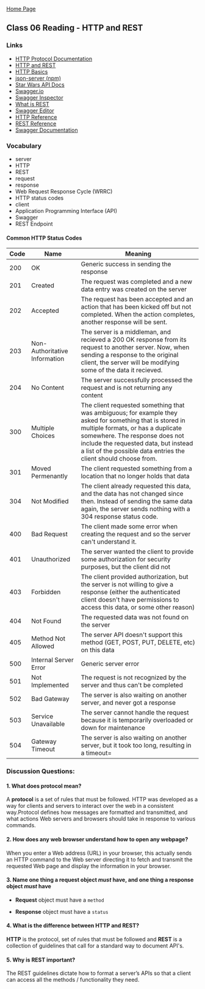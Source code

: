 [Home Page](https://sueduclos.github.io/reading-notes/)

## Class 06 Reading - HTTP and REST

### Links
- [HTTP Protocol Documentation](https://tools.ietf.org/html/rfc7231)
- [HTTP and REST](https://www.youtube.com/watch?v=Q-BpqyOT3a8) 
- [HTTP Basics](https://code.tutsplus.com/tutorials/http-the-protocol-every-web-developer-must-know-part-1--net-31177) 
- [json-server (npm)](https://github.com/typicode/json-server) 
- [Star Wars API Docs](https://app.swaggerhub.com/apis/ahardia/swapi/1.0.0#/) 
- [Swagger.io](https://swagger.io)                             
- [Swagger Inspector](https://inspector.swagger.io/builder)    
- [What is REST](https://restfulapi.net/)                      
- [Swagger Editor](https://editor.swagger.io)                  
- [HTTP Reference](https://code-maze.com/the-http-reference/)  
- [REST Reference](https://www.restapitutorial.com/lessons/httpmethods.html) 
- [Swagger Documentation](https://swagger.io/docs/)    

### Vocabulary
- server                                  
- HTTP                                    
- REST                                    
- request                                 
- response                                
- Web Request Response Cycle (WRRC)       
- HTTP status codes                       
- client                                  
- Application Programming Interface (API) 
- Swagger                                 
- REST Endpoint  

#### Common HTTP Status Codes

| Code | Name                          | Meaning                                                      |
| ---- | ----------------------------- | ------------------------------------------------------------ |
| 200  | OK                            | Generic success in sending the response                      |
| 201  | Created                       | The request was completed and a new data entry was created on the server |
| 202  | Accepted                      | The request has been accepted and an action that has been kicked off but not completed. When the action completes, another response will be sent. |
| 203  | Non-Authoritative Information | The server is a middleman, and recieved a 200 OK response from its request to another server. Now, when sending a response to the original client, the server will be modifying some of the data it recieved. |
| 204  | No Content                    | The server successfully processed the request and is not returning any content |
| 300  | Multiple Choices              | The client requested something that was ambiguous; for example they asked for something that is stored in multiple formats, or has a duplicate somewhere. The response does not include the requested data, but instead a list of the possible data entries the client should choose from. |
| 301  | Moved Permenantly             | The client requested something from a location that no longer holds that data |
| 304  | Not Modified                  | The client already requested this data, and the data has not changed since then. Instead of sending the same data again, the server sends nothing with a 304 response status code. |
| 400  | Bad Request                   | The client made some error when creating the request and so the server can't understand it. |
| 401  | Unauthorized                  | The server wanted the client to provide some authorization for security purposes, but the client did not |
| 403  | Forbidden                     | The client provided authorization, but the server is not willing to give a response (either the authenticated client doesn't have permissions to access this data, or some other reason) |
| 404  | Not Found                     | The requested data was not found on the server               |
| 405  | Method Not Allowed            | The server API doesn't support this method (GET, POST, PUT, DELETE, etc) on this data |
| 500  | Internal Server Error         | Generic server error                                         |
| 501  | Not Implemented               | The request is not recognized by the server and thus can't be completed |
| 502  | Bad Gateway                   | The server is also waiting on another server, and never got a response |
| 503  | Service Unavailable           | The server cannot handle the request because it is temporarily overloaded or down for maintenance |
| 504  | Gateway Timeout               | The server is also waiting on another server, but it took too long, resulting in a timeout= |


### Discussion Questions:

#### 1. What does protocol mean? 
A **protocol** is a set of rules that must be followed. HTTP was developed as a way for clients and servers to interact over the web in a consistent way.Protocol defines how messages are formatted and transmitted, and what actions Web servers and browsers should take in response to various commands.

#### 2. How does any web browser understand how to open any webpage? 
When you enter a Web address (URL) in your browser, this actually sends an HTTP command to the Web server directing it to fetch and transmit the requested Web page and display the information in your browser.

#### 3. Name one thing a request object *must* have, and one thing a response object *must* have
- **Request** object must have a `method`

- **Response** object must have a `status`

#### 4. What is the difference between HTTP and REST? 
**HTTP** is the protocol, set of rules that must be followed and **REST** is a collection of guidelines that call for a standard way to document API's. 

#### 5. Why is REST important?
The REST guidelines dictate how to format a server’s APIs so that a client can access all the methods / functionality they need.
